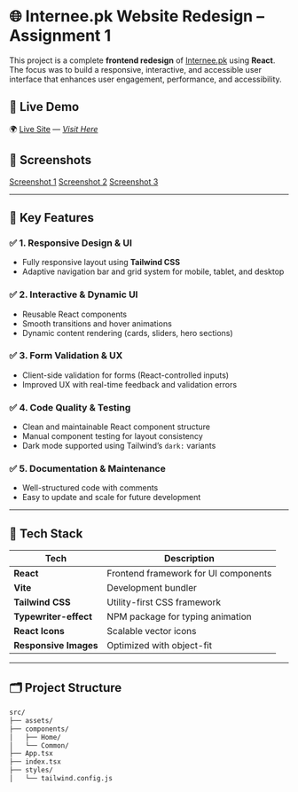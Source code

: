 # 🌐 Internee.pk Website Redesign – Assignment 1

This project is a complete **frontend redesign** of [Internee.pk](https://internee.pk) using **React**. The focus was to build a responsive, interactive, and accessible user interface that enhances user engagement, performance, and accessibility.

## 🚀 Live Demo

🌍 [Live Site](#) — [_Visit Here_](https://internee-pk-eight.vercel.app/)


## 📸 Screenshots

 [Screenshot 1](./screenshots/1.png) 
 [Screenshot 2](./screenshots/2.png)
 [Screenshot 3](./screenshots/3.png) 
 
---

## 🎯 Key Features

### ✅ 1. Responsive Design & UI
- Fully responsive layout using **Tailwind CSS**
- Adaptive navigation bar and grid system for mobile, tablet, and desktop

### ✅ 2. Interactive & Dynamic UI
- Reusable React components
- Smooth transitions and hover animations
- Dynamic content rendering (cards, sliders, hero sections)

### ✅ 3. Form Validation & UX
- Client-side validation for forms (React-controlled inputs)
- Improved UX with real-time feedback and validation errors

### ✅ 4. Code Quality & Testing
- Clean and maintainable React component structure
- Manual component testing for layout consistency
- Dark mode supported using Tailwind’s `dark:` variants

### ✅ 5. Documentation & Maintenance
- Well-structured code with comments
- Easy to update and scale for future development

---

## 🧰 Tech Stack

| Tech        | Description                             |
|-------------|-----------------------------------------|
| **React**   | Frontend framework for UI components    |
| **Vite**    | Development bundler                     |
| **Tailwind CSS** | Utility-first CSS framework       |
| **Typewriter-effect** | NPM package for typing animation |
| **React Icons** | Scalable vector icons               |
| **Responsive Images** | Optimized with object-fit     |

---

## 🗂️ Project Structure

```bash
src/
├── assets/
├── components/
│   ├── Home/
│   └── Common/
├── App.tsx
├── index.tsx
├── styles/
│   └── tailwind.config.js
